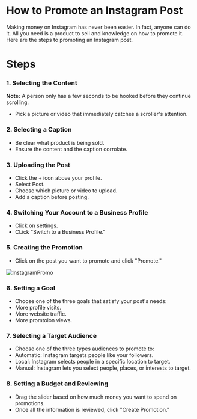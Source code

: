 # How to Promote an Instagram Post
Making money on Instagram has never been easier. In fact, anyone can do it. All you need is a product to sell and knowledge on how to promote it. Here are the steps to promoting an Instagram post.

# Steps

### 1. Selecting the Content
**Note:** A person only has a few seconds to be hooked before they continue scrolling.
* Pick a picture or video that immediately catches a scroller's attention.

### 2. Selecting a Caption
* Be clear what product is being sold.
* Ensure the content and the caption corrolate.

### 3. Uploading the Post
* Click the + icon above your profile.
* Select Post.
* Choose which picture or video to upload.
* Add a caption before posting.

### 4. Switching Your Account to a Business Profile
* Click on settings.
* CLick "Switch to a Business Profile."

### 5. Creating the Promotion
* Click on the post you want to promote and click "Promote."

![InstagramPromo](https://user-images.githubusercontent.com/122558984/213536021-75030532-f594-4a05-9ad2-8128edd94b1c.png)


### 6. Setting a Goal
* Choose one of the three goals that satisfy your post's needs:
* More profile visits.
* More website traffic.
* More promtoion views.

### 7. Selecting a Target Audience
* Choose one of the three types audiences to promote to:
* Automatic: Instagram targets people like your followers.
* Local: Instagram selects people in a specific location to target.
* Manual: Instagram lets you select people, places, or interests to target.

### 8. Setting a Budget and Reviewing
* Drag the slider based on how much money you want to spend on promotions.
* Once all the information is reviewed, click "Create Promotion."
